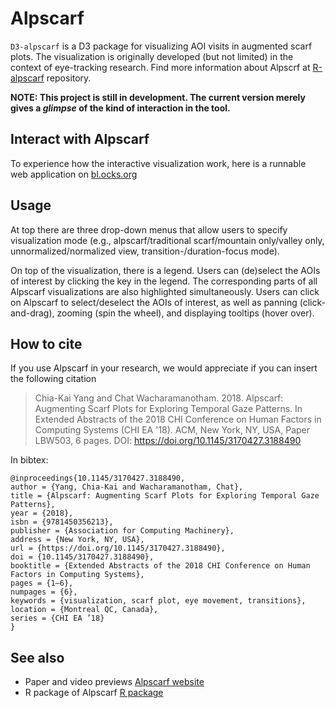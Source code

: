 # Alpscarf

`D3-alpscarf` is a D3 package for visualizing AOI visits in augmented scarf plots.
The visualization is originally developed (but not limited) in the context of eye-tracking research.
Find more information about Alpscrf at [R-alpscarf](https://github.com/Chia-KaiYang/alpscarf) repository.

**NOTE: This project is still in development. The current version merely gives a *glimpse* of the kind of interaction in the tool.**

## Interact with Alpscarf

To experience how the interactive visualization work, here is a runnable web application on [bl.ocks.org](https://bl.ocks.org/Chia-KaiYang/raw/cd34f16fd1a9df27a13a59045bd40c4d/)

## Usage
At top there are three drop-down menus that allow users to specify visualization mode (e.g., alpscarf/traditional scarf/mountain only/valley only, unnormalized/normalized view, transition-/duration-focus mode).

On top of the visualization, there is a legend. Users can (de)select the AOIs of interest by clicking the key in the legend. The corresponding parts of all Alpscarf visualizations are also highlighted simultaneously. Users can click on Alpscarf to select/deselect the AOIs of interest, as well as panning (click-and-drag), zooming (spin the wheel), and displaying tooltips (hover over).

## How to cite

If you use Alpscarf in your research, we would appreciate if you can insert the following citation


> Chia-Kai Yang and Chat Wacharamanotham. 2018. Alpscarf: Augmenting Scarf Plots for Exploring Temporal Gaze Patterns. In Extended Abstracts of the 2018 CHI Conference on Human Factors in Computing Systems (CHI EA '18). ACM, New York, NY, USA, Paper LBW503, 6 pages. DOI: https://doi.org/10.1145/3170427.3188490


In bibtex:

```
@inproceedings{10.1145/3170427.3188490,
author = {Yang, Chia-Kai and Wacharamanotham, Chat},
title = {Alpscarf: Augmenting Scarf Plots for Exploring Temporal Gaze Patterns},
year = {2018},
isbn = {9781450356213},
publisher = {Association for Computing Machinery},
address = {New York, NY, USA},
url = {https://doi.org/10.1145/3170427.3188490},
doi = {10.1145/3170427.3188490},
booktitle = {Extended Abstracts of the 2018 CHI Conference on Human Factors in Computing Systems},
pages = {1–6},
numpages = {6},
keywords = {visualization, scarf plot, eye movement, transitions},
location = {Montreal QC, Canada},
series = {CHI EA ’18}
}
```

## See also

* Paper and video previews [Alpscarf website](https://chia-kaiyang.github.io/project/alpscarf/)
* R package of Alpscarf [R package](https://github.com/Chia-KaiYang/alpscarf)

